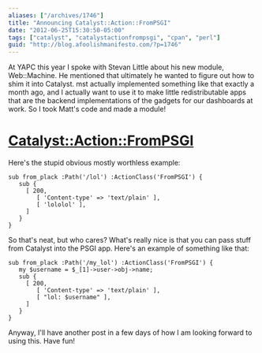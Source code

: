 ```yaml
---
aliases: ["/archives/1746"]
title: "Announcing Catalyst::Action::FromPSGI"
date: "2012-06-25T15:30:50-05:00"
tags: ["catalyst", "catalystactionfrompsgi", "cpan", "perl"]
guid: "http://blog.afoolishmanifesto.com/?p=1746"
---
```

At YAPC this year I spoke with Stevan Little about his new module, Web::Machine. He mentioned that ultimately he wanted to figure out how to shim it into Catalyst. mst actually implemented something like that exactly a month ago, and I actually want to use it to make little redistributable apps that are the backend implementations of the gadgets for our dashboards at work. So I took Matt's code and made a module!

# [Catalyst::Action::FromPSGI](https://metacpan.org/module/Catalyst::Action::FromPSGI)

Here's the stupid obvious mostly worthless example:

    sub from_plack :Path('/lol') :ActionClass('FromPSGI') {
       sub {
         [ 200,
            [ 'Content-type' => 'text/plain' ],
            [ 'lololol' ],
         ]
       }
    }

So that's neat, but who cares? What's really nice is that you can pass stuff from Catalyst into the PSGI app. Here's an example of something like that:

    sub from_plack :Path('/my_lol') :ActionClass('FromPSGI') {
       my $username = $_[1]->user->obj->name;
       sub {
         [ 200,
            [ 'Content-type' => 'text/plain' ],
            [ "lol: $username" ],
         ]
       }
    }

Anyway, I'll have another post in a few days of how I am looking forward to using this. Have fun!
